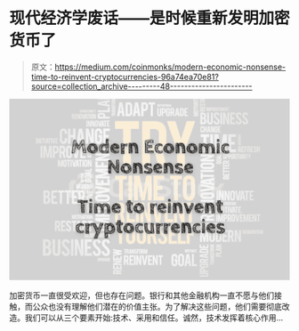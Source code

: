 # 现代经济学废话——是时候重新发明加密货币了

> 原文：<https://medium.com/coinmonks/modern-economic-nonsense-time-to-reinvent-cryptocurrencies-96a74ea70e81?source=collection_archive---------48----------------------->

![](img/d80344cc97beed1269a299dcf27591aa.png)

加密货币一直很受欢迎，但也存在问题。银行和其他金融机构一直不愿与他们接触，而公众也没有理解他们潜在的价值主张。为了解决这些问题，他们需要彻底改造。我们可以从三个要素开始:技术、采用和信任。诚然，技术发挥着核心作用…